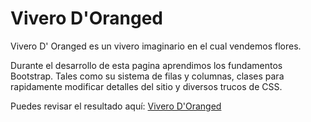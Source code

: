 # Vivero D'Oranged

Vivero D' Oranged es un vivero imaginario en el cual vendemos flores.

Durante el desarrollo de esta pagina aprendimos los fundamentos Bootstrap. Tales como su sistema de filas y columnas, clases para rapidamente modificar detalles del sitio y diversos trucos de CSS.

Puedes revisar el resultado aquí:
[Vivero D'Oranged](https://andresbarrosodev.github.io/Vivero-DOranged-Bootstrap/)

